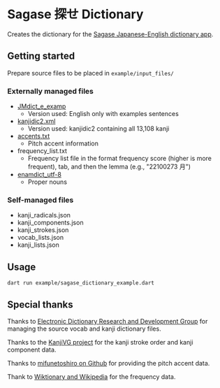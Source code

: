 # Sagase 探せ Dictionary

Creates the dictionary for the [Sagase Japanese-English dictionary app](https://github.com/Moseco/sagase).

## Getting started

Prepare source files to be placed in ```example/input_files/```

### Externally managed files

- [JMdict_e_examp](https://www.edrdg.org/wiki/index.php/JMdict-EDICT_Dictionary_Project)
    - Version used: English only with examples sentences
- [kanjidic2.xml](https://www.edrdg.org/wiki/index.php/KANJIDIC_Project)
    - Version used: kanjidic2 containing all 13,108 kanji
- [accents.txt](https://github.com/mifunetoshiro/kanjium/blob/master/data/source_files/raw/accents.txt)
    - Pitch accent information
- frequency_list.txt
    - Frequency list file in the format frequency score (higher is more frequent), tab, and then the lemma (e.g., "22100273	月")
- [enamdict_utf-8](http://www.edrdg.org/enamdict/enamdict_doc.html)
    - Proper nouns

### Self-managed files

- kanji_radicals.json
- kanji_components.json
- kanji_strokes.json
- vocab_lists.json
- kanji_lists.json

## Usage

```dart run example/sagase_dictionary_example.dart```

## Special thanks

Thanks to [Electronic Dictionary Research and Development Group](http://www.edrdg.org/) for managing the source vocab and kanji dictionary files.

Thanks to the [KanjiVG project](http://kanjivg.tagaini.net/) for the kanji stroke order and kanji component data.

Thanks to [mifunetoshiro on Github](https://github.com/mifunetoshiro/kanjium) for providing the pitch accent data.

Thank to [Wiktionary and Wikipedia](https://en.wiktionary.org/wiki/Wiktionary:Frequency_lists/Japanese) for the frequency data.

